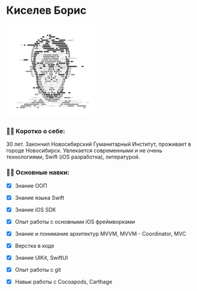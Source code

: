 # Киселев Борис

![Фото человека](img/image.jpg)
### :raising_hand_man: Коротко о себе:
30 лет. Закончил Новосибирский Гуманитарный Институт, проживает в городе Новосибирск. Увлекается современными и не очень технологиями, Swift (iOS разработка), литературой. 
### :man_technologist: Основные навки:
* [X] Знание ООП
* [X] Знание языка Swift
* [X] Знание iOS SDK
* [X] Опыт работы с основными iOS фреймворками
* [X] Знание и понимание архитектур MVVM, MVVM - Coordinator, MVC 
* [X] Верстка в коде 
* [X] Знание UIKit, SwiftUI
* [X] Опыт работы с git
* [X] Навык работы с Cocoapods, Carthage 

